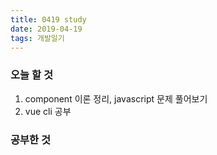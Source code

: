 ```yaml
---
title: 0419 study
date: 2019-04-19
tags: 개발일기
---
```


### 오늘 할 것

1. component 이론 정리, javascript 문제 풀어보기
2. vue cli 공부

### 공부한 것
